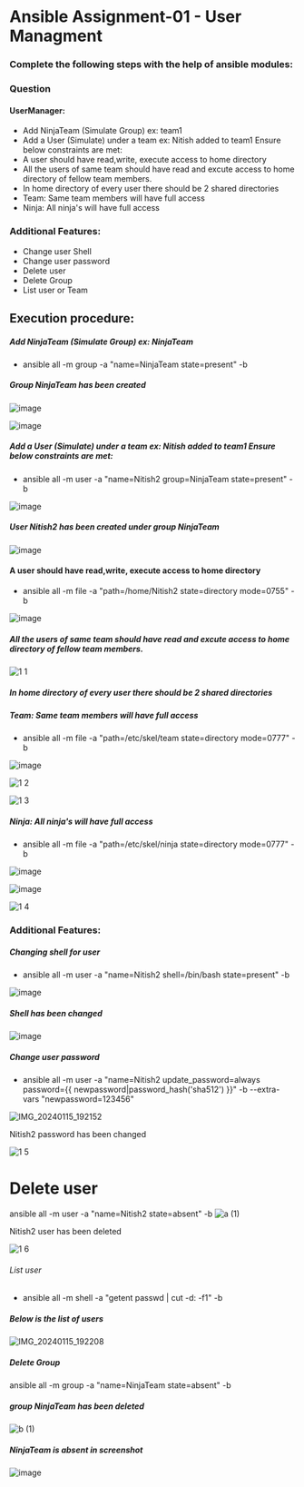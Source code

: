 # Ansible Assignment-01 - User Managment

### Complete the following steps with the help of ansible modules:

### Question

#### UserManager:
- Add NinjaTeam (Simulate Group) ex: team1
- Add a User (Simulate) under a team ex: Nitish added to team1 Ensure below constraints are met:
- A user should have read,write, execute access to home directory
- All the users of same team should have read and excute access to home directory of fellow team members.
- In home directory of every user there should be 2 shared directories
- Team: Same team members will have full access
- Ninja: All ninja's will have full access
### Additional Features:

- Change user Shell
- Change user password
- Delete user
- Delete Group
- List user or Team

## Execution procedure:

##### Add NinjaTeam (Simulate Group) ex: NinjaTeam

- ansible all -m group -a "name=NinjaTeam state=present" -b

##### Group NinjaTeam has been created
![image](https://github.com/udaychaturvedi/jenkinspractice/assets/149717783/fff727aa-b137-4cac-a855-12d126f574cb)


![image](https://github.com/udaychaturvedi/jenkinspractice/assets/149717783/2aae690e-807b-4bca-9633-e00cf4a855c9)


##### Add a User (Simulate) under a team ex: Nitish added to team1 Ensure below constraints are met:

- ansible all -m user -a "name=Nitish2 group=NinjaTeam state=present" -b 

![image](https://github.com/udaychaturvedi/jenkinspractice/assets/149717783/17e9e44c-90ce-4796-9e70-b68c21b31969)


##### User Nitish2 has been created under group NinjaTeam

![image](https://github.com/udaychaturvedi/jenkinspractice/assets/149717783/a184c122-58c0-4ebe-80cf-f3598b5b6c6d)


#### A user should have read,write, execute access to home directory

- ansible all -m file -a "path=/home/Nitish2 state=directory mode=0755" -b


![image](https://github.com/udaychaturvedi/jenkinspractice/assets/149717783/2bf584ce-2436-47a6-a871-c00dd02fcf1b)

##### All the users of same team should have read and excute access to home directory of fellow team members.


![1 1](https://github.com/udaychaturvedi/jenkinspractice/assets/149717783/0dc00120-2033-49db-ba7c-cbf6936ce4ad)

##### In home directory of every user there should be 2 shared directories

##### Team: Same team members will have full access

- ansible all -m file -a "path=/etc/skel/team state=directory mode=0777" -b

![image](https://github.com/udaychaturvedi/jenkinspractice/assets/149717783/680212d3-956f-4c8d-9f9a-54d1cad6c6d3)

![1 2](https://github.com/udaychaturvedi/jenkinspractice/assets/149717783/21cbfc05-daf0-4c64-b80c-e0c2f3ae02aa)

![1 3](https://github.com/udaychaturvedi/jenkinspractice/assets/149717783/1b4201d4-11ce-49dd-93a1-3c5760cf5b21)






##### Ninja: All ninja's will have full access

- ansible all -m file -a "path=/etc/skel/ninja state=directory mode=0777" -b

![image](https://github.com/udaychaturvedi/jenkinspractice/assets/149717783/8db13008-25c2-4725-90bc-97a5fa66aef0)


![image](https://github.com/udaychaturvedi/jenkinspractice/assets/149717783/cc56f838-9caa-4dd4-b9db-f65da09d1a8d)

![1 4](https://github.com/udaychaturvedi/jenkinspractice/assets/149717783/b0b7b84b-4c98-43f8-9f55-94424e677be1)



### Additional Features:

##### Changing shell for user

- ansible all -m user -a "name=Nitish2 shell=/bin/bash state=present" -b    

![image](https://github.com/udaychaturvedi/jenkinspractice/assets/149717783/bbea48d2-d355-4829-824d-32825f48ce97)

##### Shell has been changed
![image](https://github.com/udaychaturvedi/jenkinspractice/assets/149717783/9954b4ac-1c3f-4fda-a1e9-c8b1d5bd3f87)



##### Change user password

- ansible all -m user -a "name=Nitish2 update_password=always password={{ newpassword|password_hash('sha512') }}" -b --extra-vars "newpassword=123456"

![IMG_20240115_192152](https://github.com/udaychaturvedi/jenkinspractice/assets/149717783/7f848692-51fa-4181-84df-c64c6fd491ab)


Nitish2 password has been changed

![1 5](https://github.com/udaychaturvedi/jenkinspractice/assets/149717783/9b053573-3652-4b6c-91b5-34def3c67738)


# Delete user

ansible all -m user -a "name=Nitish2 state=absent" -b
![a (1)](https://github.com/udaychaturvedi/jenkinspractice/assets/149717783/37f8b10e-0f58-4077-80ce-f0dce4861192)


Nitish2 user has been deleted

![1 6](https://github.com/udaychaturvedi/jenkinspractice/assets/149717783/b98b2150-1443-47ab-b5f5-43c30a4b5172)


###### List user

- ansible all -m shell -a "getent passwd | cut -d: -f1" -b

##### Below is the list of users

![IMG_20240115_192208](https://github.com/udaychaturvedi/jenkinspractice/assets/149717783/52056009-884d-4c38-8c61-d180cfa4f204)

##### Delete Group

ansible all -m group -a "name=NinjaTeam state=absent" -b

##### group NinjaTeam has been deleted
![b (1)](https://github.com/udaychaturvedi/jenkinspractice/assets/149717783/4cec790e-c4e9-42a3-a4a0-74453297ccb2)



##### NinjaTeam is absent in screenshot

![image](https://github.com/LuckyJayanth/jayanth/assets/153024353/a41a5f26-6179-4074-8944-0b2a2dabe3af)
